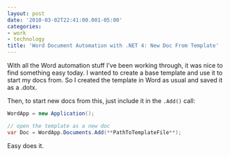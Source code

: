 ```yaml
---
layout: post
date: '2010-03-02T22:41:00.001-05:00'
categories:
- work
- technology
title: 'Word Document Automation with .NET 4: New Doc From Template'
---
```



With all the Word automation stuff I’ve been working through, it was nice to find something easy today. I wanted to create a base template and use it to start my docs from. So I created the template in Word as usual and saved it as a .dotx. 

Then, to start new docs from this, just include it in the <code>.Add()</code> call:  
```cs
WordApp = new Application();

// open the template as a new doc
var Doc = WordApp.Documents.Add(**PathToTemplateFile**);
```



Easy does it.